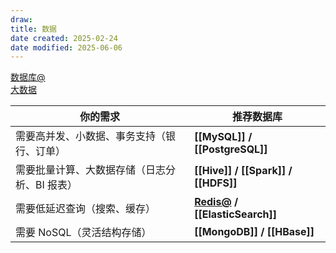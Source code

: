 ```yaml
---
draw:
title: 数据
date created: 2025-02-24
date modified: 2025-06-06
---
```


[数据库@](数据库@.md)  
[大数据](大数据.md)

| 你的需求                     | 推荐数据库                                       |
| ------------------------ | ------------------------------------------- |
| 需要高并发、小数据、事务支持（银行、订单）| **[[MySQL]] / [[PostgreSQL]]**              |
| 需要批量计算、大数据存储（日志分析、BI 报表）| **[[Hive]] / [[Spark]] / [[HDFS]]**         |
| 需要低延迟查询（搜索、缓存）| **[Redis@](Redis@.md) / [[ElasticSearch]]** |
| 需要 NoSQL（灵活结构存储）| **[[MongoDB]] / [[HBase]]**                 |
